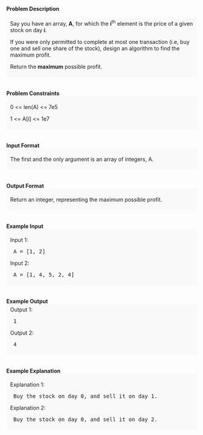 <div class="markdown-content" id="problem-content">
<p><strong>Problem Description</strong><br/><div id="problem_description_markdown_content_value" style="background-color: #f9f9f9; padding: 5px 10px; ">Say you have an array, <strong>A</strong>, for which the <strong>i</strong><sup>th</sup> element is the price of a given stock on day <strong>i</strong>.<p></p><p></p>
<p>If you were only permitted to complete at most one transaction (i.e, buy one and sell one share of the stock), design an algorithm to find the maximum profit.</p>
<p>Return the <strong>maximum</strong> possible profit.</p>
<p></p></div><br/><br/><strong>Problem Constraints</strong><br/><div id="problem_constraints_markdown_content_value" style="background-color: #f9f9f9; padding: 5px 10px; "><p>0 &lt;= len(A) &lt;= 7e5</p>
<p>1 &lt;= A[i] &lt;= 1e7</p>
<p></p></div><br/><br/><strong>Input Format</strong><br/><div id="input_format_markdown_content_value" style="background-color: #f9f9f9; padding: 5px 10px; "><p>The first and the only argument is an array of integers, A.</p></div><br/><br/><strong>Output Format</strong><br/><div id="output_format_markdown_content_value" style="background-color: #f9f9f9; padding: 5px 10px; "><p>Return an integer, representing the maximum possible profit.</p></div><br/><br/><strong>Example Input</strong><br/><div id="example_input_markdown_content_value" style="background-color: #f9f9f9; padding: 5px 10px; "><p>Input 1:</p>
<pre> A = [1, 2]
</pre>
<p>Input 2:</p>
<pre> A = [1, 4, 5, 2, 4]
</pre>
<p></p></div><br/><br/><strong>Example Output</strong><br/><div id="example_output_markdown_content_value" style="background-color: #f9f9f9; padding: 5px 10px; ">Output 1:<p></p><p></p>
<pre> 1
</pre>
<p>Output 2:</p>
<pre> 4
</pre>
<p></p></div><br/><br/><strong>Example Explanation</strong><br/><div id="example_explanation_markdown_content_value" style="background-color: #f9f9f9; padding: 5px 10px; "><p>Explanation 1:</p>
<pre> Buy the stock on day 0, and sell it on day 1.
</pre>
<p>Explanation 2:</p>
<pre> Buy the stock on day 0, and sell it on day 2.
</pre>
<p></p>
<p></p></div><br/><br/></p>

</div>